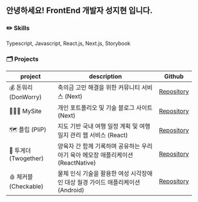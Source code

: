 
## 안녕하세요! FrontEnd 개발자 성지현 입니다.

### ✏️ Skills

Typescript, Javascript, React.js, Next.js, Storybook

### 🗂️ Projects

| project | description | Github |
| --- | --- | --- |
| 💰 돈워리 (DonWorry) | 축의금 고민 해결을 위한 커뮤니티 서비스 (Next) | [Repository](https://github.com/dnd-side-project/dnd-10th-3-frontend) |
| 👩🏻‍💻 MySite | 개인 포트폴리오 및 기술 블로그 사이트 (Next) | [Repository](https://github.com/jhsung23/my-site) |
| 🗺️ 플립 (PliP) | 지도 기반 국내 여행 일정 계획 및 여행 일지 관리 웹 서비스 (React) | [Repository](https://github.com/jhsung23/PliP) |
| 🤝 투게더 (Twogether) | 양육자 간 함께 기록하며 공유하는 우리 아기 육아 메모장 애플리케이션 (ReactNative) | [Repository](https://github.com/jhsung23/Twogether) |
| 🩸 체커블 (Checkable) | 물체 인식 기술을 활용한 여성 시각장애인 대상 월경 가이드 애플리케이션 (Android) | [Repository](https://github.com/jhsung23/Checkable) |

<!---
### Activities

- DND
->
